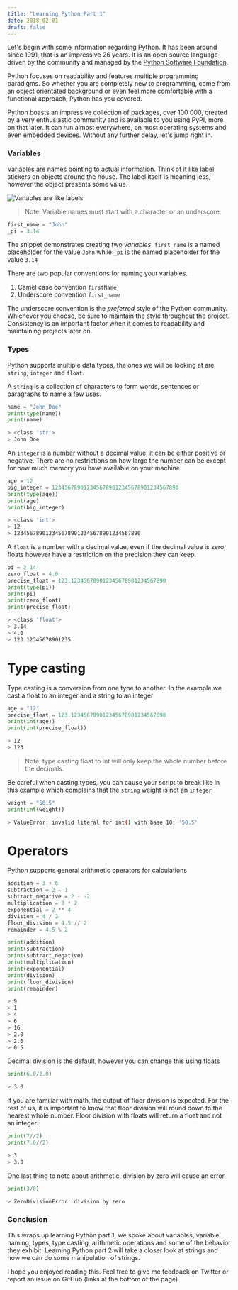 ```yaml
---
title: "Learning Python Part 1"
date: 2018-02-01
draft: false
---
```


Let's begin with some information regarding Python. It has been around since 1991, that is an impressive 26 years. It is an open source language driven by the community and managed by the [Python Software Foundation](https://www.python.org/psf-landing/ "Python Software Foundation").

Python focuses on readability and features multiple programming paradigms. So whether you are completely new to programming, come from an object orientated background or even feel more comfortable with a functional approach, Python has you covered.

Python boasts an impressive collection of packages, over 100 000, created by a very enthusiastic community and is available to you using PyPI, more on that later. It can run almost everywhere, on most operating systems and even embedded devices. Without any further delay, let's jump right in.

### Variables

Variables are names pointing to actual information. Think of it like label stickers on objects around the house. The label itself is meaning less, however the object presents some value.

![Variables are like labels](variables-are-labels.png)

> Note: Variable names must start with a character or an underscore

``` python
first_name = "John"
_pi = 3.14
```

The snippet demonstrates creating two *variables*. `first_name` is a named placeholder for the value `John` while `_pi` is the named placeholder for the value `3.14`

There are two popular conventions for naming your variables.

1. Camel case convention `firstName`
2. Underscore convention `first_name`

The underscore convention is the *preferred* style of the Python community. Whichever you choose, be sure to maintain the style throughout the project. Consistency is an important factor when it comes to readability and maintaining projects later on.


### Types

Python supports multiple data types, the ones we will be looking at are `string`, `integer` and `float`.

A `string` is a collection of characters to form words, sentences or paragraphs to name a few uses.

``` python
name = "John Doe"
print(type(name))
print(name)
```
``` bash
> <class 'str'>
> John Doe
```

An `integer` is a number without a decimal value, it can be either positive or negative. There are no restrictions on how large the number can be except for how much memory you have available on your machine.

``` python
age = 12
big_integer = 1234567890123456789012345678901234567890
print(type(age))
print(age)
print(big_integer)
```
``` bash
> <class 'int'>
> 12
> 1234567890123456789012345678901234567890
```

A `float` is a number with a decimal value, even if the decimal value is zero, floats however have a restriction on the precision they can keep.

```python
pi = 3.14
zero_float = 4.0
precise_float = 123.123456789012345678901234567890
print(type(pi))
print(pi)
print(zero_float)
print(precise_float)
```
``` bash
> <class 'float'>
> 3.14
> 4.0
> 123.12345678901235
```

# Type casting

Type casting is a conversion from one type to another. In the example we cast a float to an integer and a string to an integer

``` python
age = "12"
precise_float = 123.123456789012345678901234567890
print(int(age))
print(int(precise_float))
```
``` bash
> 12
> 123
```

>Note: type casting float to int will only keep the whole number before the decimals.

Be careful when casting types, you can cause your script to break like in this example which complains that the `string` weight is not an `integer`

``` python
weight = "50.5"
print(int(weight))
```
``` bash
> ValueError: invalid literal for int() with base 10: '50.5'
```

# Operators

Python supports general arithmetic operators for calculations

``` python
addition = 3 + 6
subtraction = 2 - 1
subtract_negative = 2 - -2
multiplication = 3 * 2
exponential = 2 ** 4
division = 4 / 2
floor_division = 4.5 // 2
remainder = 4.5 % 2

print(addition)
print(subtraction)
print(subtract_negative)
print(multiplication)
print(exponential)
print(division)
print(floor_division)
print(remainder)
```
``` bash
> 9
> 1
> 4
> 6
> 16
> 2.0
> 2.0
> 0.5
```

Decimal division is the default, however you can change this using floats

``` python
print(6.0/2.0)
```
``` bash
> 3.0
```

If you are familiar with math, the output of floor division is expected. For the rest of us, it is important to know that floor division will round down to the nearest whole number.
Floor division with floats will return a float and not an integer.

``` python
print(7//2)
print(7.0//2)
```
``` bash
> 3
> 3.0
```

One last thing to note about arithmetic, division by zero will cause an error.

``` python
print(3/0)
```
``` bash
> ZeroDivisionError: division by zero
```

### Conclusion

This wraps up learning Python part 1, we spoke about variables, variable naming, types, type casting, arithmetic operations and some of the behavior they exhibit. Learning Python part 2 will take a closer look at strings and how we can do some manipulation of strings.

I hope you enjoyed reading this. Feel free to give me feedback on Twitter or report an issue on GitHub (links at the bottom of the page)